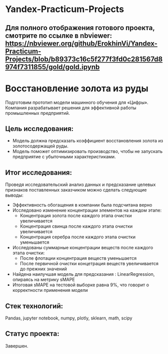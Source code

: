 # Yandex-Practicum-Projects
Для полного отображения готового проекта, смотрите по ссылке в nbviewer:
https://nbviewer.org/github/ErokhinVi/Yandex-Practicum-Projects/blob/b89373c16c5f277f3fd0c281567d8974f7311855/gold/gold.ipynb
---
# Восстановление золота из руды

Подготовим прототип модели машинного обучения для «Цифры». Компания разрабатывает решения для эффективной работы промышленных предприятий.

## Цель исследования:

  - Модель должна предсказать коэффициент восстановления золота из золотосодержащей руды.
  - Модель поможет оптимизировать производство, чтобы не запускать предприятие с убыточными характеристиками.

## Итог исследования:

Проведя исследовательский анализ данных и предсказание целевых признаков поставленных заказчиком можно сделать следующие выводы:

  - Эффективность обогащения в компании была подсчитана верно
  - Исследовано изменение концентрации элементов на каждом этапе:
    - Концентрация золота после каждого этапа очистки увеличивается
    - Концентрация свинца после каждого этапа очистки увеличивается
    - Концентрация серебра после каждого этапа очистки уменьшается
  - Исследованы суммарные концентрации веществ после каждого этапа очистки:
    - После флотации концентрация веществ уменьшается
    - После первичной очистки концетрация веществ увеличивается до прежних значений
  - Найдена наилучшая модель для предсказания : LinearRegression, опираясь на метрику sMAPE
  - Итоговая sMAPE на тестовой выборке равна 9%, что говорит о корректности применения модели

## Стек технологий:

Pandas, jupyter notebook, numpy, plotly, sklearn, math, scipy

## Статус проекта:

Завершен.
